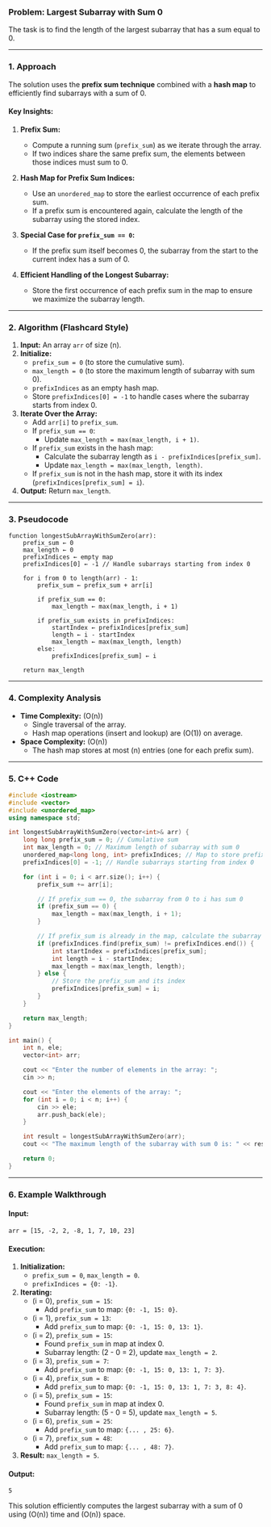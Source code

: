 ### Problem: Largest Subarray with Sum 0

The task is to find the length of the largest subarray that has a sum equal to 0.

---

### **1. Approach**

The solution uses the **prefix sum technique** combined with a **hash map** to efficiently find subarrays with a sum of 0. 

#### **Key Insights:**
1. **Prefix Sum:** 
   - Compute a running sum (`prefix_sum`) as we iterate through the array.
   - If two indices share the same prefix sum, the elements between those indices must sum to 0.

2. **Hash Map for Prefix Sum Indices:**
   - Use an `unordered_map` to store the earliest occurrence of each prefix sum.
   - If a prefix sum is encountered again, calculate the length of the subarray using the stored index.

3. **Special Case for `prefix_sum == 0`:**
   - If the prefix sum itself becomes 0, the subarray from the start to the current index has a sum of 0.

4. **Efficient Handling of the Longest Subarray:**
   - Store the first occurrence of each prefix sum in the map to ensure we maximize the subarray length.

---

### **2. Algorithm (Flashcard Style)**

1. **Input:** An array `arr` of size \(n\).
2. **Initialize:**
   - `prefix_sum = 0` (to store the cumulative sum).
   - `max_length = 0` (to store the maximum length of subarray with sum 0).
   - `prefixIndices` as an empty hash map.
   - Store `prefixIndices[0] = -1` to handle cases where the subarray starts from index 0.
3. **Iterate Over the Array:**
   - Add `arr[i]` to `prefix_sum`.
   - If `prefix_sum == 0`:
     - Update `max_length = max(max_length, i + 1)`.
   - If `prefix_sum` exists in the hash map:
     - Calculate the subarray length as `i - prefixIndices[prefix_sum]`.
     - Update `max_length = max(max_length, length)`.
   - If `prefix_sum` is not in the hash map, store it with its index (`prefixIndices[prefix_sum] = i`).
4. **Output:** Return `max_length`.

---

### **3. Pseudocode**
```
function longestSubArrayWithSumZero(arr):
    prefix_sum ← 0
    max_length ← 0
    prefixIndices ← empty map
    prefixIndices[0] ← -1 // Handle subarrays starting from index 0

    for i from 0 to length(arr) - 1:
        prefix_sum ← prefix_sum + arr[i]

        if prefix_sum == 0:
            max_length ← max(max_length, i + 1)

        if prefix_sum exists in prefixIndices:
            startIndex ← prefixIndices[prefix_sum]
            length ← i - startIndex
            max_length ← max(max_length, length)
        else:
            prefixIndices[prefix_sum] ← i

    return max_length
```

---

### **4. Complexity Analysis**
- **Time Complexity:** \(O(n)\)
  - Single traversal of the array.
  - Hash map operations (insert and lookup) are \(O(1)\) on average.
- **Space Complexity:** \(O(n)\)
  - The hash map stores at most \(n\) entries (one for each prefix sum).

---

### **5. C++ Code**

```cpp
#include <iostream>
#include <vector>
#include <unordered_map>
using namespace std;

int longestSubArrayWithSumZero(vector<int>& arr) {
    long long prefix_sum = 0; // Cumulative sum
    int max_length = 0; // Maximum length of subarray with sum 0
    unordered_map<long long, int> prefixIndices; // Map to store prefix sums
    prefixIndices[0] = -1; // Handle subarrays starting from index 0

    for (int i = 0; i < arr.size(); i++) {
        prefix_sum += arr[i];

        // If prefix_sum == 0, the subarray from 0 to i has sum 0
        if (prefix_sum == 0) {
            max_length = max(max_length, i + 1);
        }

        // If prefix_sum is already in the map, calculate the subarray length
        if (prefixIndices.find(prefix_sum) != prefixIndices.end()) {
            int startIndex = prefixIndices[prefix_sum];
            int length = i - startIndex;
            max_length = max(max_length, length);
        } else {
            // Store the prefix_sum and its index
            prefixIndices[prefix_sum] = i;
        }
    }

    return max_length;
}

int main() {
    int n, ele;
    vector<int> arr;

    cout << "Enter the number of elements in the array: ";
    cin >> n;

    cout << "Enter the elements of the array: ";
    for (int i = 0; i < n; i++) {
        cin >> ele;
        arr.push_back(ele);
    }

    int result = longestSubArrayWithSumZero(arr);
    cout << "The maximum length of the subarray with sum 0 is: " << result << endl;

    return 0;
}
```

---

### **6. Example Walkthrough**

#### **Input:** 
```plaintext
arr = [15, -2, 2, -8, 1, 7, 10, 23]
```

#### **Execution:**
1. **Initialization:** 
   - `prefix_sum = 0`, `max_length = 0`.
   - `prefixIndices = {0: -1}`.
2. **Iterating:**
   - \(i = 0\), `prefix_sum = 15`:
     - Add `prefix_sum` to map: `{0: -1, 15: 0}`.
   - \(i = 1\), `prefix_sum = 13`:
     - Add `prefix_sum` to map: `{0: -1, 15: 0, 13: 1}`.
   - \(i = 2\), `prefix_sum = 15`:
     - Found `prefix_sum` in map at index 0.
     - Subarray length: \(2 - 0 = 2\), update `max_length = 2`.
   - \(i = 3\), `prefix_sum = 7`:
     - Add `prefix_sum` to map: `{0: -1, 15: 0, 13: 1, 7: 3}`.
   - \(i = 4\), `prefix_sum = 8`:
     - Add `prefix_sum` to map: `{0: -1, 15: 0, 13: 1, 7: 3, 8: 4}`.
   - \(i = 5\), `prefix_sum = 15`:
     - Found `prefix_sum` in map at index 0.
     - Subarray length: \(5 - 0 = 5\), update `max_length = 5`.
   - \(i = 6\), `prefix_sum = 25`:
     - Add `prefix_sum` to map: `{... , 25: 6}`.
   - \(i = 7\), `prefix_sum = 48`:
     - Add `prefix_sum` to map: `{... , 48: 7}`.
3. **Result:** `max_length = 5`.

#### **Output:**
```plaintext
5
```

This solution efficiently computes the largest subarray with a sum of 0 using \(O(n)\) time and \(O(n)\) space.